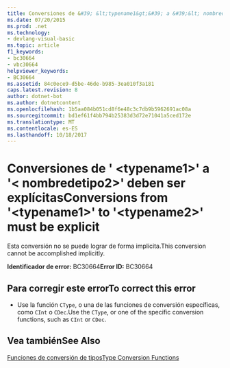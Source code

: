 ```yaml
---
title: Conversiones de &#39; &lt;typename1&gt;&#39; a &#39;&lt; nombredetipo2&gt;&#39; deben ser explícitas
ms.date: 07/20/2015
ms.prod: .net
ms.technology:
- devlang-visual-basic
ms.topic: article
f1_keywords:
- bc30664
- vbc30664
helpviewer_keywords:
- BC30664
ms.assetid: 84c0ece9-d5be-46de-b985-3ea010f3a181
caps.latest.revision: 8
author: dotnet-bot
ms.author: dotnetcontent
ms.openlocfilehash: 1b5aa084b051cd8f6e48c3c7db9b5962691ac08a
ms.sourcegitcommit: bd1ef61f4bb794b25383d3d72e71041a5ced172e
ms.translationtype: MT
ms.contentlocale: es-ES
ms.lasthandoff: 10/18/2017
---
```

# <a name="conversions-from-39lttypename1gt39-to-39lttypename2gt39-must-be-explicit"></a><span data-ttu-id="65450-102">Conversiones de &#39; &lt;typename1&gt;&#39; a &#39;&lt; nombredetipo2&gt;&#39; deben ser explícitas</span><span class="sxs-lookup"><span data-stu-id="65450-102">Conversions from &#39;&lt;typename1&gt;&#39; to &#39;&lt;typename2&gt;&#39; must be explicit</span></span>
<span data-ttu-id="65450-103">Esta conversión no se puede lograr de forma implícita.</span><span class="sxs-lookup"><span data-stu-id="65450-103">This conversion cannot be accomplished implicitly.</span></span>  
  
 <span data-ttu-id="65450-104">**Identificador de error:** BC30664</span><span class="sxs-lookup"><span data-stu-id="65450-104">**Error ID:** BC30664</span></span>  
  
## <a name="to-correct-this-error"></a><span data-ttu-id="65450-105">Para corregir este error</span><span class="sxs-lookup"><span data-stu-id="65450-105">To correct this error</span></span>  
  
-   <span data-ttu-id="65450-106">Use la función `CType`, o una de las funciones de conversión específicas, como `CInt` o `CDec`.</span><span class="sxs-lookup"><span data-stu-id="65450-106">Use the `CType`, or one of the specific conversion functions, such as `CInt` or `CDec`.</span></span>  
  
## <a name="see-also"></a><span data-ttu-id="65450-107">Vea también</span><span class="sxs-lookup"><span data-stu-id="65450-107">See Also</span></span>  
 [<span data-ttu-id="65450-108">Funciones de conversión de tipos</span><span class="sxs-lookup"><span data-stu-id="65450-108">Type Conversion Functions</span></span>](../../visual-basic/language-reference/functions/type-conversion-functions.md)
